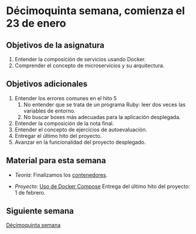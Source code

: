 # Décimoquinta semana, comienza el 23 de enero


## Objetivos de la asignatura

1. Entender la composición de servicios usando Docker.
2. Comprender el concepto de microservicios y su arquitectura.

## Objetivos adicionales

1. Entender los errores comunes en el hito 5
   1. No entender que se trata de un programa Ruby: leer dos veces las
      variables de entorno.
   2. No buscar boxes más adecuadas para la aplicación desplegada.
1. Entender la composición de la nota final.
2. Entender el concepto de ejercicios de autoevaluación.
3. Entregar el último hito del proyecto.
4. Avanzar en la funcionalidad del proyecto desplegado.

## Material para esta semana

* *Teoría*: Finalizamos los [contenedores](http://jj.github.io/CC/documentos/temas/Contenedores).

* *Proyecto*: [Uso de Docker Compose](http://jj.github.io/CC/documentos/proyecto/6.Docker) Entrega del último hito del proyecto: 1 de febrero. 

## Siguiente semana

[Décimoquinta semana](15-semana.md)
